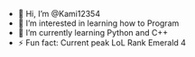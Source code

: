 - 👋 Hi, I’m @Kami12354
- 👀 I’m interested in learning how to Program
- 🌱 I’m currently learning Python and C++
- ⚡ Fun fact: Current peak LoL Rank Emerald 4
